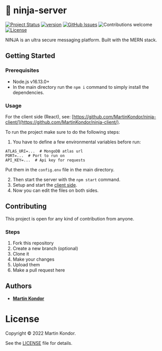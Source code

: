 # 🥷 ninja-server

[![Project Status](https://img.shields.io/badge/status-active-brightgreen.svg)](https://github.com/MartinKondor/ninja-server/)
[![version](https://img.shields.io/badge/version-v0.2-red.svg)](https://github.com/MartinKondor/ninja-server)
[![GitHub Issues](https://img.shields.io/github/issues/MartinKondor/ninja-server.svg)](https://github.com/MartinKondor/ninja-server/issues)
![Contributions welcome](https://img.shields.io/badge/contributions-welcome-brightgreen.svg)
[![License](https://img.shields.io/badge/license-BSD-brightgreen.svg)](https://opensource.org/licenses/BSD)

NINJA is an ultra secure messaging platform. Built with the MERN stack.

## Getting Started

### Prerequisites

* Node.js v16.13.0+
* In the main directory run the ```npm i``` command to simply install the dependencies.

### Usage

For the client side (React), see: [https://github.com/MartinKondor/ninja-client/](https://github.com/MartinKondor/ninja-client/).

To run the project make sure to do the following steps:
1. You have to define a few environmental variables before run:
  ```
  ATLAS_URI=...  # MongoDB atlas url
  PORT=...  # Port to run on
  API_KEY=...  # Api key for requests
  ```
  Put them in the ```config.env``` file in the main directory.
  
2. Then start the server with the ```npm start``` command.
3. Setup and start the [client side](https://github.com/MartinKondor/ninja-client/).
4. Now you can edit the files on both sides.

## Contributing

This project is open for any kind of contribution from anyone.

### Steps

1. Fork this repository
2. Create a new branch (optional)
3. Clone it
4. Make your changes
5. Upload them
6. Make a pull request here

## Authors

* **[Martin Kondor](https://github.com/MartinKondor)**

# License

Copyright &copy; 2022 Martin Kondor.

See the [LICENSE](LICENSE) file for details.



